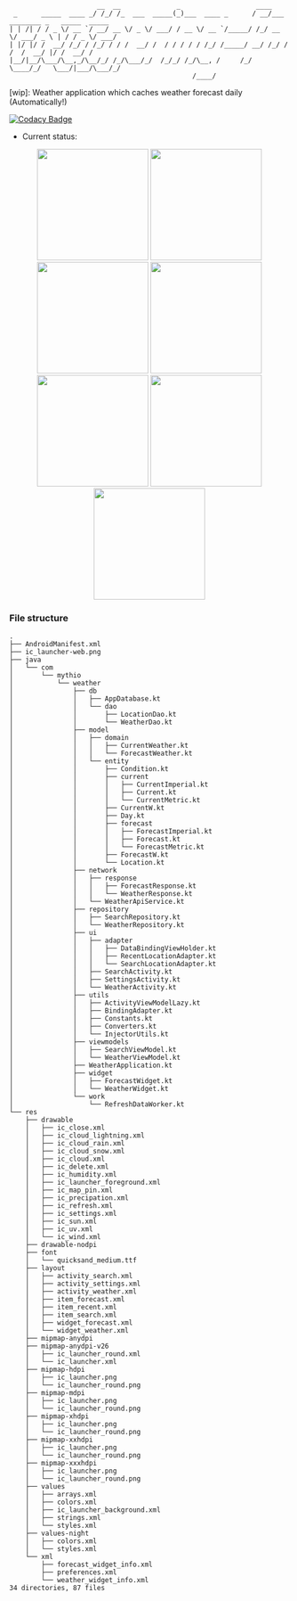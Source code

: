 ```
                      __  __              _                   ____                              
 _      _____  ____ _/ /_/ /_  ___  _____(_)___  ____ _      / __/___  ________ _   _____  _____
| | /| / / _ \/ __ `/ __/ __ \/ _ \/ ___/ / __ \/ __ `/_____/ /_/ __ \/ ___/ _ \ | / / _ \/ ___/
| |/ |/ /  __/ /_/ / /_/ / / /  __/ /  / / / / / /_/ /_____/ __/ /_/ / /  /  __/ |/ /  __/ /    
|__/|__/\___/\__,_/\__/_/ /_/\___/_/  /_/_/ /_/\__, /     /_/  \____/_/   \___/|___/\___/_/     
                                              /____/                                            
```
[wip]: Weather application which caches weather forecast daily (Automatically!)

[![Codacy Badge](https://api.codacy.com/project/badge/Grade/c78b8c8f27c9401980e505185cd0f884)](https://www.codacy.com/app/mythio/weathering-forever?utm_source=github.com&amp;utm_medium=referral&amp;utm_content=mythio/weathering-forever&amp;utm_campaign=Badge_Grade)

* Current status:
<p align="center">
<img src="https://github.com/mythio/weathering-forever/blob/master/res/weather.png" width="200"> <img src="https://github.com/mythio/weathering-forever/blob/master/res/weather_refresh.png" width="200"> <img src="https://github.com/mythio/weathering-forever/blob/master/res/recent_search.png" width="200"> <img src="https://github.com/mythio/weathering-forever/blob/master/res/search_results.png" width="200"> <img src="https://github.com/mythio/weathering-forever/blob/master/res/settings.png" width="200"> <img src="https://github.com/mythio/weathering-forever/blob/master/res/weather_widget_small.png" width="200"> <img src="https://github.com/mythio/weathering-forever/blob/master/res/weather_widget_large.png" width="200">
</p>

### File structure
```
.
├── AndroidManifest.xml
├── ic_launcher-web.png
├── java
│   └── com
│       └── mythio
│           └── weather
│               ├── db
│               │   ├── AppDatabase.kt
│               │   └── dao
│               │       ├── LocationDao.kt
│               │       └── WeatherDao.kt
│               ├── model
│               │   ├── domain
│               │   │   ├── CurrentWeather.kt
│               │   │   └── ForecastWeather.kt
│               │   └── entity
│               │       ├── Condition.kt
│               │       ├── current
│               │       │   ├── CurrentImperial.kt
│               │       │   ├── Current.kt
│               │       │   └── CurrentMetric.kt
│               │       ├── CurrentW.kt
│               │       ├── Day.kt
│               │       ├── forecast
│               │       │   ├── ForecastImperial.kt
│               │       │   ├── Forecast.kt
│               │       │   └── ForecastMetric.kt
│               │       ├── ForecastW.kt
│               │       └── Location.kt
│               ├── network
│               │   ├── response
│               │   │   ├── ForecastResponse.kt
│               │   │   └── WeatherResponse.kt
│               │   └── WeatherApiService.kt
│               ├── repository
│               │   ├── SearchRepository.kt
│               │   └── WeatherRepository.kt
│               ├── ui
│               │   ├── adapter
│               │   │   ├── DataBindingViewHolder.kt
│               │   │   ├── RecentLocationAdapter.kt
│               │   │   └── SearchLocationAdapter.kt
│               │   ├── SearchActivity.kt
│               │   ├── SettingsActivity.kt
│               │   └── WeatherActivity.kt
│               ├── utils
│               │   ├── ActivityViewModelLazy.kt
│               │   ├── BindingAdapter.kt
│               │   ├── Constants.kt
│               │   ├── Converters.kt
│               │   └── InjectorUtils.kt
│               ├── viewmodels
│               │   ├── SearchViewModel.kt
│               │   └── WeatherViewModel.kt
│               ├── WeatherApplication.kt
│               ├── widget
│               │   ├── ForecastWidget.kt
│               │   └── WeatherWidget.kt
│               └── work
│                   └── RefreshDataWorker.kt
└── res
    ├── drawable
    │   ├── ic_close.xml
    │   ├── ic_cloud_lightning.xml
    │   ├── ic_cloud_rain.xml
    │   ├── ic_cloud_snow.xml
    │   ├── ic_cloud.xml
    │   ├── ic_delete.xml
    │   ├── ic_humidity.xml
    │   ├── ic_launcher_foreground.xml
    │   ├── ic_map_pin.xml
    │   ├── ic_precipation.xml
    │   ├── ic_refresh.xml
    │   ├── ic_settings.xml
    │   ├── ic_sun.xml
    │   ├── ic_uv.xml
    │   └── ic_wind.xml
    ├── drawable-nodpi
    ├── font
    │   └── quicksand_medium.ttf
    ├── layout
    │   ├── activity_search.xml
    │   ├── activity_settings.xml
    │   ├── activity_weather.xml
    │   ├── item_forecast.xml
    │   ├── item_recent.xml
    │   ├── item_search.xml
    │   ├── widget_forecast.xml
    │   └── widget_weather.xml
    ├── mipmap-anydpi
    ├── mipmap-anydpi-v26
    │   ├── ic_launcher_round.xml
    │   └── ic_launcher.xml
    ├── mipmap-hdpi
    │   ├── ic_launcher.png
    │   └── ic_launcher_round.png
    ├── mipmap-mdpi
    │   ├── ic_launcher.png
    │   └── ic_launcher_round.png
    ├── mipmap-xhdpi
    │   ├── ic_launcher.png
    │   └── ic_launcher_round.png
    ├── mipmap-xxhdpi
    │   ├── ic_launcher.png
    │   └── ic_launcher_round.png
    ├── mipmap-xxxhdpi
    │   ├── ic_launcher.png
    │   └── ic_launcher_round.png
    ├── values
    │   ├── arrays.xml
    │   ├── colors.xml
    │   ├── ic_launcher_background.xml
    │   ├── strings.xml
    │   └── styles.xml
    ├── values-night
    │   ├── colors.xml
    │   └── styles.xml
    └── xml
        ├── forecast_widget_info.xml
        ├── preferences.xml
        └── weather_widget_info.xml
34 directories, 87 files
```
